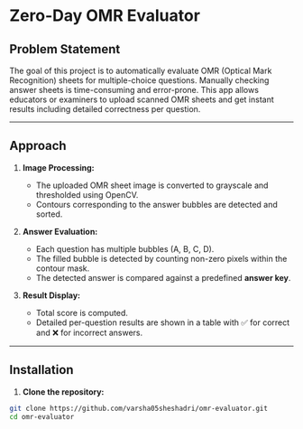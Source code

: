 # Zero-Day OMR Evaluator

## Problem Statement
The goal of this project is to automatically evaluate OMR (Optical Mark Recognition) sheets for multiple-choice questions. Manually checking answer sheets is time-consuming and error-prone. This app allows educators or examiners to upload scanned OMR sheets and get instant results including detailed correctness per question.

---

## Approach
1. **Image Processing:**  
   - The uploaded OMR sheet image is converted to grayscale and thresholded using OpenCV.
   - Contours corresponding to the answer bubbles are detected and sorted.
   
2. **Answer Evaluation:**  
   - Each question has multiple bubbles (A, B, C, D).  
   - The filled bubble is detected by counting non-zero pixels within the contour mask.  
   - The detected answer is compared against a predefined **answer key**.

3. **Result Display:**  
   - Total score is computed.  
   - Detailed per-question results are shown in a table with ✅ for correct and ❌ for incorrect answers.  

---

## Installation

1. **Clone the repository:**
```bash
git clone https://github.com/varsha05sheshadri/omr-evaluator.git
cd omr-evaluator
